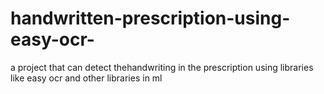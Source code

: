# handwritten-prescription-using-easy-ocr-
a project that can detect thehandwriting in the prescription using libraries like easy ocr and other libraries in ml
